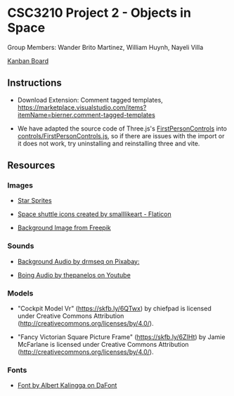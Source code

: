 # CSC3210 Project 2 - Objects in Space

Group Members: Wander Brito Martinez, William Huynh, Nayeli Villa

[Kanban Board](https://trello.com/b/CePXuQUr/csc3210britohuynhvilla2)

## Instructions

- Download Extension: Comment tagged templates, https://marketplace.visualstudio.com/items?itemName=bierner.comment-tagged-templates

- We have adapted the source code of Three.js's [FirstPersonControls](https://github.com/mrdoob/three.js/blob/master/examples/jsm/controls/FirstPersonControls.js) into [controls/FirstPersonControls.js](controls/FirstPersonControls.js), so if there are issues with the import or it does not work, try uninstalling and reinstalling three and vite.

## Resources

### Images

- <a href="https://github.com/mrdoob/three.js/tree/master/examples/textures/sprites" title="Star Sprites">Star Sprites</a>

- <a href="https://www.flaticon.com/free-icons/space-shuttle" title="space shuttle icons">Space shuttle icons created by smalllikeart - Flaticon</a>

- <a href="https://www.freepik.com/free-photos-vectors/space-background" title="Background image from Freepik">Background Image from Freepik</a>


### Sounds

- <a href="https://pixabay.com/music/video-games-space-station-247790/" title="Background Audio">Background Audio by drmseq on Pixabay: 
</a>

- <a href="https://www.youtube.com/watch?v=Q-3qnJxEYmc" title="Background Audio">Boing Audio by thepanelos on Youtube
</a>

### Models

- "Cockpit Model Vr" (https://skfb.ly/6QTwx) by chiefpad is licensed under Creative Commons Attribution (http://creativecommons.org/licenses/by/4.0/). 

- "Fancy Victorian Square Picture Frame" (https://skfb.ly/6ZIHt) by Jamie McFarlane is licensed under Creative Commons Attribution (http://creativecommons.org/licenses/by/4.0/).

### Fonts

- <a href="https://www.dafont.com/warpen.font?text=Objects+in+Space&back=theme" title="Title Font">Font by Albert Kalingga on DaFont
</a>




